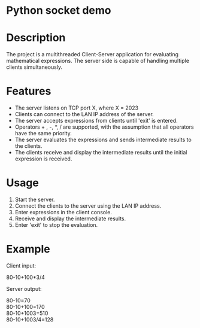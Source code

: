 
# Python socket demo

# Description

The project is a multithreaded Client-Server application for evaluating mathematical expressions. The server side is capable of handling multiple clients simultaneously.

# Features

- The server listens on TCP port X, where X = 2023
- Clients can connect to the LAN IP address of the server.
- The server accepts expressions from clients until 'exit' is entered.
- Operators + , -, *, / are supported, with the assumption that all operators have the same priority.
- The server evaluates the expressions and sends intermediate results to the clients.
- The clients receive and display the intermediate results until the initial expression is received.

# Usage

1. Start the server.
2. Connect the clients to the server using the LAN IP address.
3. Enter expressions in the client console.
4. Receive and display the intermediate results.
5. Enter 'exit' to stop the evaluation.

# Example

Client input:

80-10+100*3/4

Server output:

80-10=70<br />
80-10+100=170<br />
80-10+1003=510<br />
80-10+1003/4=128

